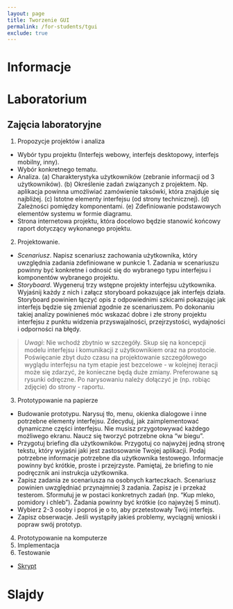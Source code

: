 ```yaml
---
layout: page
title: Tworzenie GUI
permalink: /for-students/tgui
exclude: true
---
```


# Informacje

# Laboratorium

## Zajęcia laboratoryjne

1. Propozycje projektów i analiza
 * Wybór typu projektu (Interfejs webowy, interfejs desktopowy, interfejs mobilny, inny).
 * Wybór konkretnego tematu.
 * Analiza. (a) Charakterystyka użytkowników (zebranie informacji od 3 użytkowników). (b) Określenie zadań związanych z projektem. Np. aplikacja powinna umożliwiać zamówienie taksówki, która znajduje się najbliżej. (c) Istotne elementy interfejsu (od strony technicznej). (d) Zależności pomiędzy komponentami. (e) Zdefiniowanie podstawowych elementów systemu w formie diagramu.
 * Strona internetowa projektu, która docelowo będzie stanowić końcowy raport dotyczący wykonanego projektu.

2. Projektowanie.
  * *Scenariusz*. Napisz scenariusz zachowania użytkownika, który uwzględnia zadania zdefiniowane w punkcie 1. Zadania w scenariuszu powinny być konkretne i odnosić się do wybranego typu interfejsu i komponentów wybranego projektu.
  * *Storyboard*. Wygeneruj trzy wstępne projekty interfejsu użytkownika. Wyjaśnij każdy z nich i załącz storyboard pokazujące jak interfejs działa. Storyboard powinien łączyć opis z odpowiednimi szkicami pokazując jak interfejs będzie się zmieniał zgodnie ze scenariuszem. Po dokonaniu takiej analizy powinieneś móc wskazać dobre i złe strony projektu interfejsu z punktu widzenia przyswajalności, przejrzystości, wydajności i odporności na błędy.
> *Uwagi*:
> Nie wchodź zbytnio w szczegóły. Skup się na koncepcji modelu interfejsu i komunikacji z użytkownikiem oraz na prostocie. Poświęcanie zbyt dużo czasu na projektowanie szczegółowego wyglądu interfejsu na tym etapie jest bezcelowe - w kolejnej iteracji może się zdarzyć, że konieczne będą duże zmiany.
> Preferowane są rysunki odręczne. Po narysowaniu należy dołączyć je (np. robiąc zdjęcie) do strony - raportu.

3. Prototypowanie na papierze
  * Budowanie prototypu. Narysuj tło, menu, okienka dialogowe i inne potrzebne elementy interfejsu. Zdecyduj, jak zaimplementować dynamiczne części interfejsu. Nie musisz przygotowywać każdego możliwego ekranu. Naucz się tworzyć potrzebne okna “w biegu”.
  * Przygotuj briefing dla użytkowników. Przygotuj co najwyżej jedną stronę tekstu, który wyjaśni jaki jest zastosowanie Twojej aplikacji. Podaj potrzebne informacje potrzebne dla użytkownika testowego. Informacje powinny być krótkie, proste i przejrzyste. Pamiętaj, że briefing to nie podręcznik ani instrukcja użytkownika.
  * Zapisz zadania ze scenariusza na osobnych karteczkach. Scenariusz powinien uwzględniać przynajmniej 3 zadania. Zapisz je i przekaż testerom. Sformułuj je w postaci konkretnych zadań (np. “Kup mleko, pomidory i chleb”). Zadania powinny być krótkie (co najwyżej 5 minut).
  * Wybierz 2-3 osoby i poproś je o to, aby przetestowały Twój interfejs.
  * Zapisz obserwacje. Jeśli wystąpiły jakieś problemy, wyciągnij wnioski i popraw swój prototyp.
  
4. Prototypowanie na komputerze
5. Implementacja
6. Testowanie

 * [Skrypt](https://docs.google.com/document/d/e/2PACX-1vRdJkt1Ead97JKsi5fkici8FhGD2ZOMA-XmEkUns50ASv-rOw3t09827Rs7s3yFdh9wMHJhru5ymWmY/pub)


# Slajdy


